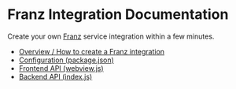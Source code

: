 # Franz Integration Documentation
Create your own [Franz](http://meetfranz.com) service integration within a few minutes.

* [Overview / How to create a Franz integration](integration.md)
* [Configuration (package.json)](configuration.md)
* [Frontend API (webview.js)](frontend_api.md)
* [Backend API (index.js)](backend_api.md)
